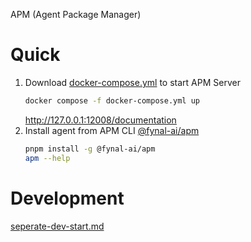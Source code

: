 APM (Agent Package Manager)

# Quick

1. Download [docker-compose.yml](./docker-compose.yml) to start APM Server
   ```sh
   docker compose -f docker-compose.yml up
   ```
   http://127.0.0.1:12008/documentation
2. Install agent from APM CLI [@fynal-ai/apm](https://www.npmjs.com/package/@fynal-ai/apm)
   ```sh
   pnpm install -g @fynal-ai/apm
   apm --help
   ```

# Development

[seperate-dev-start.md](./docs/seperate-dev-start.md)

